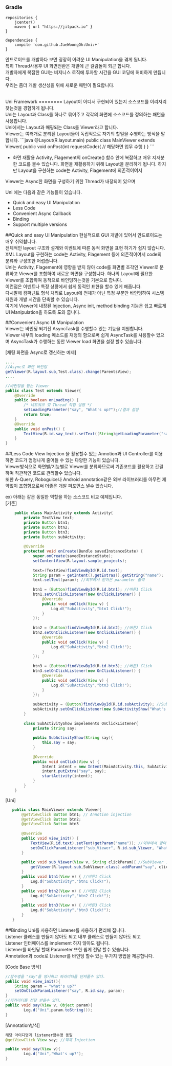 ### Gradle
```
repositories {
    jcenter()
    maven { url "https://jitpack.io" }
}

dependencies {
    compile 'com.github.JaeWoongOh:Uni:+'
}
```

안드로이드를 개발하다 보면 굉장히 어려운 UI Manipulation을 겪게 됩니다.<br>
특히 Thread사용후 UI 화면전환은 개발에 큰 걸림돌이 되곤 합니다.<br>
개발자에게 복잡한 GUI는 비지니스 로직에 투자할 시간을 GUI 코딩에 허비하게 만듭니다.<br>
우리는 좀더 개발 생산성을 위해 새로운 패턴이 필요합니다.

<br>
Uni Framework
========
Layout이 어디서 구현되어 있는지 소스코드를 이리저리 찾는것을 경험하게 됩니다.<br>
Uni는 Layout과 Class를 하나로 묶어주고 각각의 화면에 소스코드를 정의하는 패턴을 사용합니다.<br>
Uni에서는 Layout과 매핑되는 Class를 Viewer라고 합니다.<br>
Viewer는 여러개로 분리된 Layout들이 독립적으로 자기의 할일을 수행하는 방식을 말합니다.
```java
@Layout(R.layout.main)
public class MainViewer extends Viewer{
	public void onPost(int requestCode){
		// 해당화면 업무 수행
	}
}
```

- 화면 재활용
 Activity, Flagement의 onCreate() 함수 안에 복잡하고 매우 지저분한 코드를 볼수 있습니다.
 화면을 재활용하기 위해 Layout을 분리하게 됩니다. 하지만 Layout을 구현하는 code는 Activity, Flagement에 의존적이여서





Viewer는 Async한 화면을 구성하기 위한 Thread가 내장되어 있으며 


Uni 에는 다음과 같은 기능들이 있습니다.
- Quick and easy UI Manipulation
- Less Code
- Convenient Async Callback
- Binding
- Support multiple versions

##Quick and easy UI Manipulation
현실적으로 GUI 개발에 있어서 안드로이드는 매우 취약합니다. <br>
전체적인 layout 구조와 설계와 이벤트에 따른 동적 화면을 표현 하기가 쉽지 않습니다.<br> 
XML Layout을 구현하는 code는 Activity, Flagement 등에 의존적이여서 code의 분류와 구성또한 어렵습니다.<br>
Uni는 Activity, Flagement에 영향을 받지 않아 code를 화면별 조각인 Viewer로 분류하고 
Viewer를 조합하여 새로운 화면을 구성합니다.
하나의 Layout에 필요한 Viewer를 조합하여 동적으로 바인딩하는것을 기본으로 합니다.<br>
이런점은 이벤트나 특정 상황에서 쉽게 동적인 표현을 할수 있게 해줍니다.<br>
다시말해 컴퍼넌트 형식 처리로 Layout에 전체가 아닌 특정 부분만 바인딩하여
시스템 자원과 개발 시간을 단축할 수 있습니다.<br>
여기에 Viewer에 내장된 Injection, Async init, method binding 기능은 쉽고 빠르게
UI Manipulation을 하도록 도와 줍니다.

##Convenient Async UI Manipulation<br>
Viewer는 바인딩 되기전 AsyncTask를 수행할수 있는 기능을 지원합니다.<br>
Viewer 내부의 loading 메소드를 재정의 함으로써 쉽게 AsyncTask를 사용할수 있으며
AsyncTask가 수행하는 동안 Viewer load 화면을 설정 할수 있습니다.

[채팅 화면을 Async로 갱신하는 예제]
```java
.... 
//Async로 화면 바인딩
getViewer(R.layout.sub,Test.class).change(ParentsView);
....

//바인딩을 받는 Viewer
public class Test extends Viewer{
	@Override
	public boolean onLoading() {
		/* 네트워크 및 Thread 작업 실행 */
		setLoadingParameter("say", "What's up?");//결과 설정
		return true;
	}
	@Override
	public void onPost() {
		TextView(R.id.say_text).setText((String)getLoadingParameter("say"));
	}
}
```

##Less Code
View Injection 을 활용할수 있는 Annotion과 UI Controller를 이용하면
코드가 엄청나게 줄어들 수 있는 다양한 기능이 있습니다.<br>
Viewer방식으로 화면별/기능별로 Viewer를 분류하므로써 기존코드를 활용하고
간결하며 직관적인 코드로 관리할수 있습니다.<br>
또한 A-Query, Roboguice나 Android annotation같은 외부 라이브러리를
아무런 제약없이 조합함으로써 더좋은 개발 퍼포먼스 낼수 있습니다.

ex) 아래는 같은 동일한 역할을 하는 소스코드 비교 예제입니다.<br>
 [기존]
```java
	public class MainActivity extends Activity{
		private TextView text;
		private Button btn1;
		private Button btn2;
		private Button btn3;
		private Button subActivity;
	
		@Override
		protected void onCreate(Bundle savedInstanceState) {
			super.onCreate(savedInstanceState);
			setContentView(R.layout.sample_projects);
			
			text=(TextView)findViewById(R.id.text);
			String param = getIntent().getExtras().getString("name");
			text.setText(param); //외부에서 받아온 parameter 출력
			
			btn1 = (Button)findViewById(R.id.btn1); //버튼1 Click
			btn1.setOnClickListener(new OnClickListener() {
				@Override
				public void onClick(View v) {
					Log.d("SubActivity","btn1 Click!");
				}
			});
			
			btn2 = (Button)findViewById(R.id.btn2); //버튼2 Click
			btn2.setOnClickListener(new OnClickListener() {
				@Override
				public void onClick(View v) {
					Log.d("SubActivity","btn2 Click!");
				}
			});
			
			btn3 = (Button)findViewById(R.id.btn3); //버튼3 Click
			btn3.setOnClickListener(new OnClickListener() {
				@Override
				public void onClick(View v) {
					Log.d("SubActivity","btn3 Click!");
				}
			});
			
			subActivity = (Button)findViewById(R.id.subActivity); //SubActivity 호출
			subActivity.setOnClickListener(new SubActivityShow("What's up?"));
		}
		
		class SubActivityShow impelements OnClickListener{
			private String say;
			
			public SubActivityShow(String say){
				this.say = say;
			}
			
			@Override
			public void onClick(View v) {
				Intent intent = new Intent(MainActivity.this, SubActivity.class);
				intent.putExtra("say", say);
				startActivity(intent);
			}
		}
	}
```
	
  [Uni]
 ```java
	public class MainViewer extends Viewer{
		@getViewClick Button btn1; // Annotion injection
		@getViewClick Button btn2;
		@getViewClick Button btn3
		
		@Override
		public void view_init() {
			TextView(R.id.text).setText(getParam("name")); //외부에서 받아온 parameter 출력 
			setOnClickParamListener("sub_Viewer", R.id.sub_Viewer, "What's up?"); // Code base injection
		}
		
		public void sub_Viewer(View v, String clickParam){ //SubViewer 호출
			getViewer(R.layout.sub,SubViewer.class).addParam("say", clickParam).change(getParent());
		}
		public void btn1(View v) { //버튼1 Click
			Log.d("SubActivity","btn1 Click!");
		}
		public void btn2(View v) { //버튼2 Click
			Log.d("SubActivity","btn2 Click!");
		}
		public void btn3(View v) { //버튼3 Click
			Log.d("SubActivity","btn3 Click!");
		}
	}
```

##Binding
Uni를 사용하면 Listener를 사용하기 편리해 집니다. <br>
Listener 클래스를 만들지 않아도 되고 내부 클래스로 만들지 않아도 되고<br>
Listener 인터페이스를 implement 하지 않아도 됩니다.<br> 
Listener를 바인딩 할때 Parameter 또한 쉽게 전달 할수 있습니다.<br>
Annotation과 code로 Listener를 바인딩 할수 있는 두가지 방법을 제공합니다.

[Code Base 방식]
```java
//함수명을 "say"를 명시하고 파라미터를 던져줄수 있다.
public void view_init(){
	String param = "what's up?"
	setOnClickParamListener("say", R.id.say, param); 
}
//파라미터를 전달 받을수 있다.
public void say(View v, Object param){
		Log.d("Uni",param.toString());
}
```
[Annotation방식]
```java
해당 아이디명과 listener함수명 동일
@getViewClick View say; //객체 Injection

public void say(View v){
		Log.d("Uni","What's up?");
}
```







